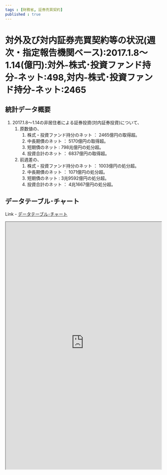 ```yaml
--- 
tags : [財務省, 証券売買契約] 
published : true
---
```

# 対外及び対内証券売買契約等の状況(週次・指定報告機関ベース):2017.1.8～1.14(億円):対外-株式･投資ファンド持分-ネット:498,対内-株式･投資ファンド持分-ネット:2465
## 統計データ概要

1. 2017.1.8～1.14の非居住者による証券投資(対内証券投資)について、 
	1. 原数値の、
		1. 株式・投資ファンド持分のネット ： 2465億円の取得超。
		1. 中長期債のネット ： 5170億円の取得超。
		1. 短期債のネット : 798兆億円の処分超。
		1. 投資合計のネット ： 6837億円の取得超。
	1. 前週差の、
		1. 株式・投資ファンド持分のネット ： 1003億円の処分超。
		1. 中長期債のネット ： 1071億円の処分超。
		1. 短期債のネット : 3兆9592億円の処分超。
		1. 投資合計のネット ： 4兆1667億円の処分超。
	
## データテーブル･チャート
Link - [データテーブル･チャート](http://knowledgevault.saecanet.com/charts/am-consulting.co.jp-internationalTransactionsInSecurities.html)
<iframe src="http://knowledgevault.saecanet.com/charts/am-consulting.co.jp-internationalTransactionsInSecurities.html" width="100%" height="800px"></iframe>